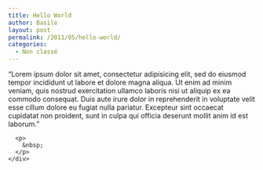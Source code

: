 ```yaml
---
title: Hello World
author: Basile
layout: post
permalink: /2011/05/hello-world/
categories:
  - Non classé
---
```

<div>
  <div>
    <div>
      <p>
        &#8220;Lorem ipsum dolor sit amet, consectetur adipisicing elit, sed do eiusmod tempor incididunt ut labore et dolore magna aliqua. Ut enim ad minim veniam, quis nostrud exercitation ullamco laboris nisi ut aliquip ex ea commodo consequat. Duis aute irure dolor in reprehenderit in voluptate velit esse cillum dolore eu fugiat nulla pariatur. Excepteur sint occaecat cupidatat non proident, sunt in culpa qui officia deserunt mollit anim id est laborum.&#8221;
      </p>

      <p>
        &nbsp;
      </p>
    </div>
  </div>
</div>

<div class="wp_plus_one_button" style="margin: 0 8px 8px 0; float:left; ">
  <g:plusone count="false" href="http://blog.basilesimon.fr/2011/05/hello-world/" callback="wp_plus_one_handler"></g:plusone>
</div>
